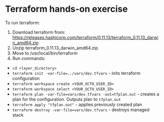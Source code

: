 # Terraform hands-on exercise
To run terraform:
1. Download terraform from: https://releases.hashicorp.com/terraform/0.11.13/terraform_0.11.13_darwin_amd64.zip
2. Unzip terraform_0.11.13_darwin_amd64.zip
3. Move to /usr/local/bin/terraform
4. Run commands:
- `cd <layer_directory>`
- `terraform init -var-file=../vars/dev.tfvars` - inits terraform configuration
- `terraform workspace create <YOUR_OCTO_USER_ID>`
- `terraform workspace select <YOUR_OCTO_USER_ID>`
- `terraform plan -var-file=vars/dev.tfvars -out=tfplan.out` - creates a plan for the configuration. Outputs plan to `tfplan.out`
- `terraform apply "tfplan.out"` - applies previously created plan
- `terraform destroy -var-file=vars/dev.tfvars` - destroys managed stack